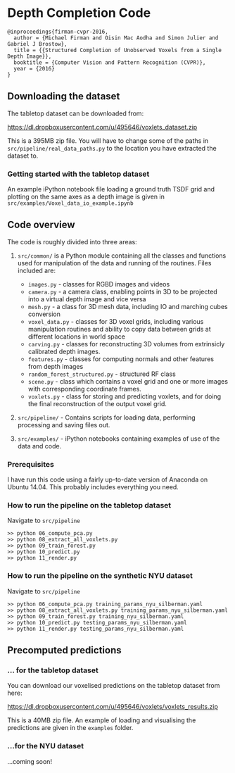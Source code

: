 # Depth Completion Code

    @inproceedings{firman-cvpr-2016,
      author = {Michael Firman and Oisin Mac Aodha and Simon Julier and Gabriel J Brostow},
      title = {{Structured Completion of Unobserved Voxels from a Single Depth Image}},
      booktitle = {Computer Vision and Pattern Recognition (CVPR)},
      year = {2016}
    }

## Downloading the dataset

The tabletop dataset can be downloaded from:

https://dl.dropboxusercontent.com/u/495646/voxlets_dataset.zip

This is a 395MB zip file. You will have to change some of the paths in `src/pipeline/real_data_paths.py` to the location you have extracted the dataset to.

### Getting started with the tabletop dataset

An example iPython notebook file loading a ground truth TSDF grid and plotting on the same axes as a depth image is given in `src/examples/Voxel_data_io_example.ipynb`

## Code overview

The code is roughly divided into three areas:

1. `src/common/` is a Python module containing all the classes and functions used for manipulation of the data and running of the routines. Files included are:

    - `images.py` - classes for RGBD images and videos
    - `camera.py` - a camera class, enabling points in 3D to be projected into a virtual depth image and vice versa
    - `mesh.py` - a class for 3D mesh data, including IO and marching cubes conversion
    - `voxel_data.py` - classes for 3D voxel grids, including various manipulation routines and ability to copy data between grids at different locations in world space
    - `carving.py` - classes for reconstructing 3D volumes from extrinsicly calibrated depth images.
    - `features.py` - classes for computing normals and other features from depth images
    - `random_forest_structured.py` - structured RF class
    - `scene.py` - class which contains a voxel grid and one or more images with corresponding coordinate frames.
    - `voxlets.py` - class for storing and predicting voxlets, and for doing the final reconstruction of the output voxel grid.

2. `src/pipeline/` - Contains scripts for loading data, performing processing and saving files out.

3. `src/examples/` - iPython notebooks containing examples of use of the data and code.

### Prerequisites

I have run this code using a fairly up-to-date version of Anaconda on Ubuntu 14.04. This probably includes everything you need.


### How to run the pipeline on the tabletop dataset

Navigate to `src/pipeline`

    >> python 06_compute_pca.py
    >> python 08_extract_all_voxlets.py
    >> python 09_train_forest.py
    >> python 10_predict.py
    >> python 11_render.py


### How to run the pipeline on the synthetic NYU dataset

Navigate to `src/pipeline`

    >> python 06_compute_pca.py training_params_nyu_silberman.yaml
    >> python 08_extract_all_voxlets.py training_params_nyu_silberman.yaml
    >> python 09_train_forest.py training_nyu_silberman.yaml
    >> python 10_predict.py testing_params_nyu_silberman.yaml
    >> python 11_render.py testing_params_nyu_silberman.yaml


## Precomputed predictions

### ... for the tabletop dataset

You can download our voxelised predictions on the tabletop dataset from here:

https://dl.dropboxusercontent.com/u/495646/voxlets/voxlets_results.zip

This is a 40MB zip file. An example of loading and visualising the predictions are given in the `examples` folder.

### ...for the NYU dataset

...coming soon!
